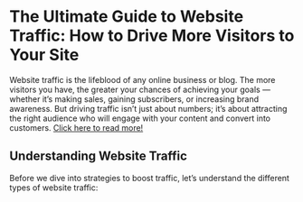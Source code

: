 # The Ultimate Guide to Website Traffic: How to Drive More Visitors to Your Site

Website traffic is the lifeblood of any online business or blog. The more visitors you have, the greater your chances of achieving your goals — whether it’s making sales, gaining subscribers, or increasing brand awareness. But driving traffic isn’t just about numbers; it’s about attracting the right audience who will engage with your content and convert into customers.
[Click here to read more!](https://medium.com/@seobooster24/the-ultimate-guide-to-website-traffic-how-to-drive-more-visitors-to-your-site-b941c0490fed)
## Understanding Website Traffic
Before we dive into strategies to boost traffic, let’s understand the different types of website traffic:

 
 
 
 
 

 

 
 
 
   
